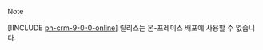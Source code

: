 > [!NOTE]
> [!INCLUDE [pn-crm-9-0-0-online](../includes/pn-crm-9-0-0-online.md)] 릴리스는 온-프레미스 배포에 사용할 수 없습니다.
